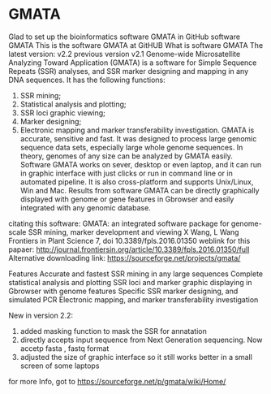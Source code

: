 # GMATA
Glad to set up the bioinformatics software GMATA in GitHub
software GMATA
This is the software GMATA at GitHUB
What is software GMATA 
The latest version: v2.2
previous version v2.1
Genome-wide Microsatellite Analyzing Toward Application (GMATA) is a software for Simple Sequence Repeats (SSR) analyses, and SSR marker designing and mapping in any DNA sequences. It has the following functions:
1. SSR mining;
2. Statistical analysis and plotting;
3. SSR loci graphic viewing;
4. Marker designing;
5. Electronic mapping and marker transferability investigation.
GMATA is accurate, sensitive and fast. It was designed to process large genomic sequence data sets, especially large whole genome sequences. In theory, genomes of any size can be analyzed by GMATA easily. Software GMATA works on sever, desktop or even laptop, and it can run in graphic interface with just clicks or run in command line or in automated pipeline. It is also cross-platform and supports Unix/Linux, Win and Mac. Results from software GMATA can be directly graphically displayed with genome or gene features in Gbrowser and easily integrated with any genomic database.

citating this software:
GMATA: an integrated software package for genome-scale SSR mining, marker development and viewing
X Wang, L Wang
Frontiers in Plant Science 7, doi 10.3389/fpls.2016.01350
weblink for this papaer: http://journal.frontiersin.org/article/10.3389/fpls.2016.01350/full
Alternative downloading link: https://sourceforge.net/projects/gmata/


Features
Accurate and fastest SSR mining in any large sequences
Complete statistical analysis and plotting
SSR loci and marker graphic displaying in Gbrowser with genome features
Specific SSR marker designing, and simulated PCR
Electronic mapping, and marker transferability investigation

New in version 2.2:
 1. added masking function to mask the SSR for annatation
 2. directly accepts input sequence from Next Generation sequencing. Now accetp fasta , fastq format 
 3. adjusted the size of graphic interface so it still works better in a small screen of some laptops
 
for more Info, got to https://sourceforge.net/p/gmata/wiki/Home/
